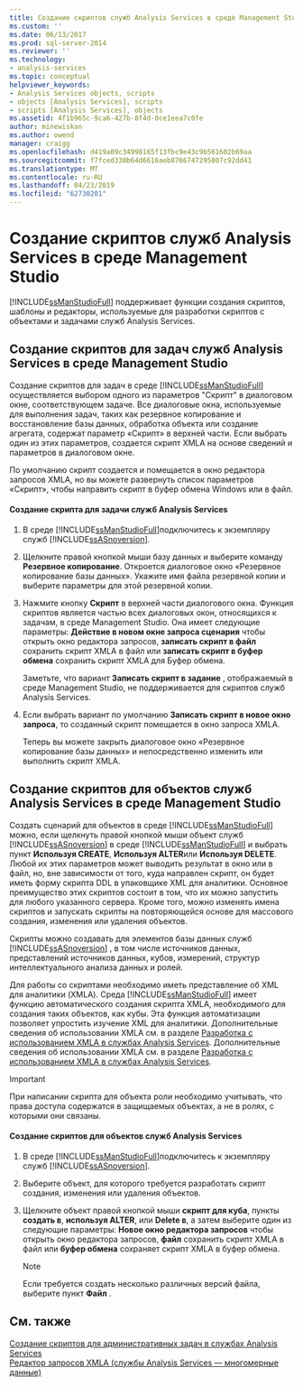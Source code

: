 ```yaml
---
title: Создание скриптов служб Analysis Services в среде Management Studio | Документация Майкрософт
ms.custom: ''
ms.date: 06/13/2017
ms.prod: sql-server-2014
ms.reviewer: ''
ms.technology:
- analysis-services
ms.topic: conceptual
helpviewer_keywords:
- Analysis Services objects, scripts
- objects [Analysis Services], scripts
- scripts [Analysis Services], objects
ms.assetid: 4f1b965c-9ca6-427b-8f4d-0ce1eea7c0fe
author: minewiskan
ms.author: owend
manager: craigg
ms.openlocfilehash: d419a09c34998165f13fbc9e43c9b561602b69aa
ms.sourcegitcommit: f7fced330b64d6616aeb8766747295807c92dd41
ms.translationtype: MT
ms.contentlocale: ru-RU
ms.lasthandoff: 04/23/2019
ms.locfileid: "62730201"
---
```

# <a name="create-analysis-services-scripts-in-management-studio"></a>Создание скриптов служб Analysis Services в среде Management Studio
  [!INCLUDE[ssManStudioFull](../../includes/ssmanstudiofull-md.md)] поддерживает функции создания скриптов, шаблоны и редакторы, используемые для разработки скриптов с объектами и задачами служб Analysis Services.  
  
## <a name="script-analysis-services-tasks-in-management-studio"></a>Создание скриптов для задач служб Analysis Services в среде Management Studio  
 Создание скриптов для задач в среде [!INCLUDE[ssManStudioFull](../../includes/ssmanstudiofull-md.md)] осуществляется выбором одного из параметров "Скрипт" в диалоговом окне, соответствующем задаче. Все диалоговые окна, используемые для выполнения задач, таких как резервное копирование и восстановление базы данных, обработка объекта или создание агрегата, содержат параметр «Скрипт» в верхней части. Если выбрать один из этих параметров, создается скрипт XMLA на основе сведений и параметров в диалоговом окне.  
  
 По умолчанию скрипт создается и помещается в окно редактора запросов XMLA, но вы можете развернуть список параметров «Скрипт», чтобы направить скрипт в буфер обмена Windows или в файл.  
  
#### <a name="to-script-an-analysis-services-task"></a>Создание скрипта для задачи служб Analysis Services  
  
1.  В среде [!INCLUDE[ssManStudioFull](../../includes/ssmanstudiofull-md.md)]подключитесь к экземпляру служб [!INCLUDE[ssASnoversion](../../includes/ssasnoversion-md.md)].  
  
2.  Щелкните правой кнопкой мыши базу данных и выберите команду **Резервное копирование**. Откроется диалоговое окно «Резервное копирование базы данных». Укажите имя файла резервной копии и выберите параметры для этой резервной копии.  
  
3.  Нажмите кнопку **Скрипт** в верхней части диалогового окна. Функция скриптов является частью всех диалоговых окон, относящихся к задачам, в среде Management Studio. Она имеет следующие параметры: **Действие в новом окне запроса сценария** чтобы открыть окно редактора запросов, **записать скрипт в файл** сохранить скрипт XMLA в файл или **записать скрипт в буфер обмена** сохранить скрипт XMLA для Буфер обмена.  
  
     Заметьте, что вариант **Записать скрипт в задание** , отображаемый в среде Management Studio, не поддерживается для скриптов служб Analysis Services.  
  
4.  Если выбрать вариант по умолчанию **Записать скрипт в новое окно запроса**, то созданный скрипт помещается в окно запроса XMLA.  
  
     Теперь вы можете закрыть диалоговое окно «Резервное копирование базы данных» и непосредственно изменить или выполнить скрипт XMLA.  
  
## <a name="script-analysis-services-objects-in-management-studio"></a>Создание скриптов для объектов служб Analysis Services в среде Management Studio  
 Создать сценарий для объектов в среде [!INCLUDE[ssManStudioFull](../../includes/ssmanstudiofull-md.md)] можно, если щелкнуть правой кнопкой мыши объект служб [!INCLUDE[ssASnoversion](../../includes/ssasnoversion-md.md)] в среде [!INCLUDE[ssManStudioFull](../../includes/ssmanstudiofull-md.md)] и выбрать пункт **Используя CREATE**, **Используя ALTER**или **Используя DELETE**. Любой их этих параметров может выводить результат в окно или в файл, но, вне зависимости от того, куда направлен скрипт, он будет иметь форму скрипта DDL в упаковщике XML для аналитики. Основное преимущество этих скриптов состоит в том, что их можно запустить для любого указанного сервера. Кроме того, можно изменять имена скриптов и запускать скрипты на повторяющейся основе для массового создания, изменения или удаления объектов.  
  
 Скрипты можно создавать для элементов базы данных служб [!INCLUDE[ssASnoversion](../../includes/ssasnoversion-md.md)] , в том числе источников данных, представлений источников данных, кубов, измерений, структур интеллектуального анализа данных и ролей.  
  
 Для работы со скриптами необходимо иметь представление об XML для аналитики (XMLA). Среда [!INCLUDE[ssManStudioFull](../../includes/ssmanstudiofull-md.md)] имеет функцию автоматического создания скрипта XMLA, необходимого для создания таких объектов, как кубы. Эта функция автоматизации позволяет упростить изучение XML для аналитики. Дополнительные сведения об использовании XMLA см. в разделе [Разработка с использованием XMLA в службах Analysis Services](../multidimensional-models-scripting-language-assl-xmla/developing-with-xmla-in-analysis-services.md). Дополнительные сведения об использовании XMLA см. в разделе [Разработка с использованием XMLA в службах Analysis Services](../multidimensional-models-scripting-language-assl-xmla/developing-with-xmla-in-analysis-services.md).  
  
> [!IMPORTANT]  
>  При написании скрипта для объекта роли необходимо учитывать, что права доступа содержатся в защищаемых объектах, а не в ролях, с которыми они связаны.  
  
#### <a name="to-script-analysis-services-objects"></a>Создание скриптов для объектов служб Analysis Services  
  
1.  В среде [!INCLUDE[ssManStudioFull](../../includes/ssmanstudiofull-md.md)]подключитесь к экземпляру служб [!INCLUDE[ssASnoversion](../../includes/ssasnoversion-md.md)].  
  
2.  Выберите объект, для которого требуется разработать скрипт создания, изменения или удаления объектов.  
  
3.  Щелкните объект правой кнопкой мыши **скрипт для куба**, пункты **создать в**, **используя ALTER**, или **Delete в**, а затем выберите один из следующие параметры: **Новое окно редактора запросов** чтобы открыть окно редактора запросов, **файл** сохранить скрипт XMLA в файл или **буфер обмена** сохраняет скрипт XMLA в буфер обмена.  
  
    > [!NOTE]  
    >  Если требуется создать несколько различных версий файла, выберите пункт **Файл** .  
  
## <a name="see-also"></a>См. также  
 [Создание скриптов для административных задач в службах Analysis Services](../script-administrative-tasks-in-analysis-services.md)   
 [Редактор запросов XMLA (службы Analysis Services — многомерные данные)](../xmla-query-editor-analysis-services-multidimensional-data.md)  
  
  
